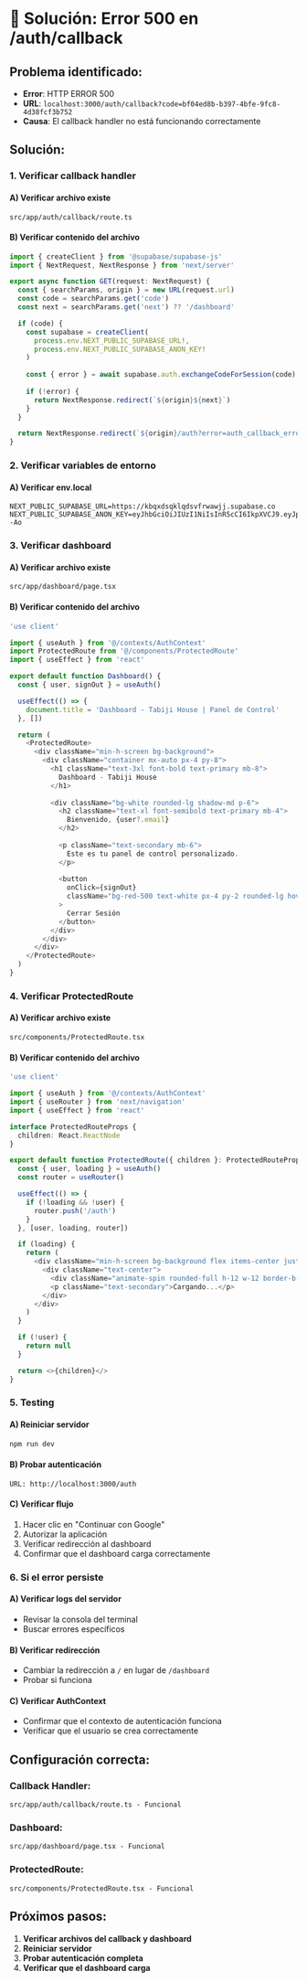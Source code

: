 # 🚨 Solución: Error 500 en /auth/callback

## **Problema identificado:**
- **Error**: HTTP ERROR 500
- **URL**: `localhost:3000/auth/callback?code=bf04ed8b-b397-4bfe-9fc8-4d38fcf3b752`
- **Causa**: El callback handler no está funcionando correctamente

## **Solución:**

### **1. Verificar callback handler**

#### **A) Verificar archivo existe**
```
src/app/auth/callback/route.ts
```

#### **B) Verificar contenido del archivo**
```typescript
import { createClient } from '@supabase/supabase-js'
import { NextRequest, NextResponse } from 'next/server'

export async function GET(request: NextRequest) {
  const { searchParams, origin } = new URL(request.url)
  const code = searchParams.get('code')
  const next = searchParams.get('next') ?? '/dashboard'

  if (code) {
    const supabase = createClient(
      process.env.NEXT_PUBLIC_SUPABASE_URL!,
      process.env.NEXT_PUBLIC_SUPABASE_ANON_KEY!
    )
    
    const { error } = await supabase.auth.exchangeCodeForSession(code)
    
    if (!error) {
      return NextResponse.redirect(`${origin}${next}`)
    }
  }

  return NextResponse.redirect(`${origin}/auth?error=auth_callback_error`)
}
```

### **2. Verificar variables de entorno**

#### **A) Verificar env.local**
```env
NEXT_PUBLIC_SUPABASE_URL=https://kbqxdsqklqdsvfrwawjj.supabase.co
NEXT_PUBLIC_SUPABASE_ANON_KEY=eyJhbGciOiJIUzI1NiIsInR5cCI6IkpXVCJ9.eyJpc3MiOiJzdXBhYmFzZSIsInJlZiI6ImticXhkc3FrbHFkc3Zmcndhd2pqIiwicm9sZSI6ImFub24iLCJpYXQiOjE3NTkxMTYyNTUsImV4cCI6MjA3NDY5MjI1NX0.XheHxxVayJukawFGR6iUoCh2W_03kguWU973rZT--Ao
```

### **3. Verificar dashboard**

#### **A) Verificar archivo existe**
```
src/app/dashboard/page.tsx
```

#### **B) Verificar contenido del archivo**
```typescript
'use client'

import { useAuth } from '@/contexts/AuthContext'
import ProtectedRoute from '@/components/ProtectedRoute'
import { useEffect } from 'react'

export default function Dashboard() {
  const { user, signOut } = useAuth()

  useEffect(() => {
    document.title = 'Dashboard - Tabiji House | Panel de Control'
  }, [])

  return (
    <ProtectedRoute>
      <div className="min-h-screen bg-background">
        <div className="container mx-auto px-4 py-8">
          <h1 className="text-3xl font-bold text-primary mb-8">
            Dashboard - Tabiji House
          </h1>
          
          <div className="bg-white rounded-lg shadow-md p-6">
            <h2 className="text-xl font-semibold text-primary mb-4">
              Bienvenido, {user?.email}
            </h2>
            
            <p className="text-secondary mb-6">
              Este es tu panel de control personalizado.
            </p>
            
            <button
              onClick={signOut}
              className="bg-red-500 text-white px-4 py-2 rounded-lg hover:bg-red-600 transition-colors"
            >
              Cerrar Sesión
            </button>
          </div>
        </div>
      </div>
    </ProtectedRoute>
  )
}
```

### **4. Verificar ProtectedRoute**

#### **A) Verificar archivo existe**
```
src/components/ProtectedRoute.tsx
```

#### **B) Verificar contenido del archivo**
```typescript
'use client'

import { useAuth } from '@/contexts/AuthContext'
import { useRouter } from 'next/navigation'
import { useEffect } from 'react'

interface ProtectedRouteProps {
  children: React.ReactNode
}

export default function ProtectedRoute({ children }: ProtectedRouteProps) {
  const { user, loading } = useAuth()
  const router = useRouter()

  useEffect(() => {
    if (!loading && !user) {
      router.push('/auth')
    }
  }, [user, loading, router])

  if (loading) {
    return (
      <div className="min-h-screen bg-background flex items-center justify-center">
        <div className="text-center">
          <div className="animate-spin rounded-full h-12 w-12 border-b-2 border-primary mx-auto mb-4"></div>
          <p className="text-secondary">Cargando...</p>
        </div>
      </div>
    )
  }

  if (!user) {
    return null
  }

  return <>{children}</>
}
```

### **5. Testing**

#### **A) Reiniciar servidor**
```bash
npm run dev
```

#### **B) Probar autenticación**
```
URL: http://localhost:3000/auth
```

#### **C) Verificar flujo**
1. Hacer clic en "Continuar con Google"
2. Autorizar la aplicación
3. Verificar redirección al dashboard
4. Confirmar que el dashboard carga correctamente

### **6. Si el error persiste**

#### **A) Verificar logs del servidor**
- Revisar la consola del terminal
- Buscar errores específicos

#### **B) Verificar redirección**
- Cambiar la redirección a `/` en lugar de `/dashboard`
- Probar si funciona

#### **C) Verificar AuthContext**
- Confirmar que el contexto de autenticación funciona
- Verificar que el usuario se crea correctamente

## **Configuración correcta:**

### **Callback Handler:**
```
src/app/auth/callback/route.ts - Funcional
```

### **Dashboard:**
```
src/app/dashboard/page.tsx - Funcional
```

### **ProtectedRoute:**
```
src/components/ProtectedRoute.tsx - Funcional
```

## **Próximos pasos:**
1. **Verificar archivos del callback y dashboard**
2. **Reiniciar servidor**
3. **Probar autenticación completa**
4. **Verificar que el dashboard carga**


